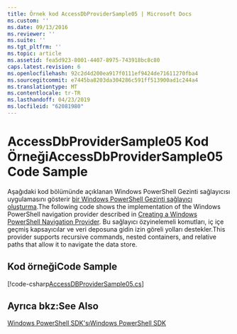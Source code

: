 ```yaml
---
title: Örnek kod AccessDbProviderSample05 | Microsoft Docs
ms.custom: ''
ms.date: 09/13/2016
ms.reviewer: ''
ms.suite: ''
ms.tgt_pltfrm: ''
ms.topic: article
ms.assetid: fea5d923-8001-4407-8975-743918bc8c80
caps.latest.revision: 6
ms.openlocfilehash: 92c2d4d200ea917f0111ef9424de71611270fba4
ms.sourcegitcommit: e7445ba8203da304286c591ff513900ad1c244a4
ms.translationtype: MT
ms.contentlocale: tr-TR
ms.lasthandoff: 04/23/2019
ms.locfileid: "62081980"
---
```

# <a name="accessdbprovidersample05-code-sample"></a><span data-ttu-id="3447a-102">AccessDbProviderSample05 Kod Örneği</span><span class="sxs-lookup"><span data-stu-id="3447a-102">AccessDbProviderSample05 Code Sample</span></span>

<span data-ttu-id="3447a-103">Aşağıdaki kod bölümünde açıklanan Windows PowerShell Gezinti sağlayıcısı uygulamasını gösterir [bir Windows PowerShell Gezinti sağlayıcı oluşturma](./creating-a-windows-powershell-navigation-provider.md).</span><span class="sxs-lookup"><span data-stu-id="3447a-103">The following code shows the implementation of the Windows PowerShell navigation provider described in [Creating a Windows PowerShell Navigation Provider](./creating-a-windows-powershell-navigation-provider.md).</span></span> <span data-ttu-id="3447a-104">Bu sağlayıcı özyinelemeli komutları, iç içe geçmiş kapsayıcılar ve veri deposuna gidin izin göreli yolları destekler.</span><span class="sxs-lookup"><span data-stu-id="3447a-104">This provider supports recursive commands, nested containers, and relative paths that allow it to navigate the data store.</span></span>

## <a name="code-sample"></a><span data-ttu-id="3447a-105">Kod örneği</span><span class="sxs-lookup"><span data-stu-id="3447a-105">Code Sample</span></span>

[!code-csharp[AccessDBProviderSample05.cs](../../powershell-sdk-samples/SDK-2.0/csharp/AccessDBProviderSample05/AccessDBProviderSample05.cs#L11-L1960 "AccessDBProviderSample05.cs")]

## <a name="see-also"></a><span data-ttu-id="3447a-106">Ayrıca bkz:</span><span class="sxs-lookup"><span data-stu-id="3447a-106">See Also</span></span>

[<span data-ttu-id="3447a-107">Windows PowerShell SDK'sı</span><span class="sxs-lookup"><span data-stu-id="3447a-107">Windows PowerShell SDK</span></span>](../windows-powershell-reference.md)